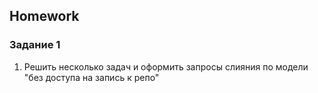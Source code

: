##  Homework

### Задание 1 

1. Решить несколько задач и оформить запросы слияния по модели "без доступа на запись к репо"
